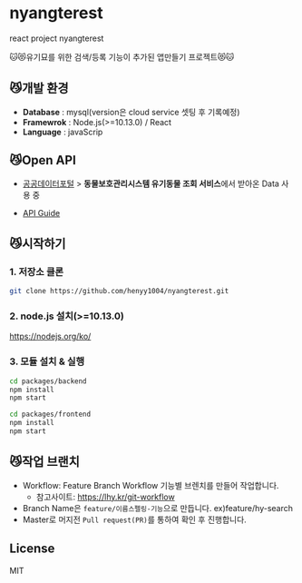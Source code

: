 # nyangterest
react project nyangterest

🐱😻유기묘를 위한 검색/등록 기능이 추가된 앱만들기 프로젝트😻🐱

## 😼개발 환경
* **Database** : mysql(version은 cloud service 셋팅 후 기록예정)
* **Framewrok** : Node.js(>=10.13.0) / React
* **Language** : javaScrip

## 😼Open API
* [공공데이터포털](https://www.data.go.kr/) > **동물보호관리시스템 유기동물 조회 서비스**에서 받아온 Data 사용 중 

* [API Guide](https://github.com/henyy1004/nyangterest/blob/master/yu_report/data_api.md)


## 😼시작하기
 
### 1. 저장소 클론
~~~sh
git clone https://github.com/henyy1004/nyangterest.git
~~~
### 2. node.js 설치(>=10.13.0)
https://nodejs.org/ko/

### 3. 모듈 설치 & 실행

~~~sh
cd packages/backend
npm install
npm start
~~~

~~~sh
cd packages/frontend
npm install
npm start
~~~

## 😼작업 브랜치
* Workflow: Feature Branch Workflow 기능별 브렌치를 만들어 작업합니다.
  + 참고사이트: https://lhy.kr/git-workflow
* Branch Name은 `feature/이름스펠링-기능`으로 만듭니다. ex)feature/hy-search
* Master로 머지전 `Pull request(PR)`를 통하여 확인 후 진행합니다.

## License
MIT